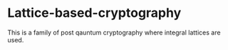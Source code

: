 # Lattice-based-cryptography

This is a family of post qauntum cryptography where integral lattices are used.
